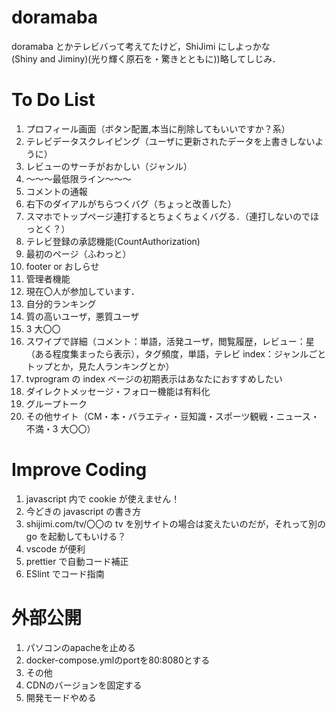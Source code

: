 # doramaba

doramaba とかテレビバって考えてたけど，ShiJimi にしよっかな  
(Shiny and Jiminy)(光り輝く原石を・驚きとともに))略してしじみ．

# To Do List
1. プロフィール画面（ボタン配置,本当に削除してもいいですか？系）
1. テレビデータスクレイピング（ユーザに更新されたデータを上書きしないように）
1. レビューのサーチがおかしい（ジャンル）
1. ～～～最低限ライン～～～
1. コメントの通報
1. 右下のダイアルがちらつくバグ（ちょっと改善した）
1. スマホでトップページ連打するとちょくちょくバグる．（連打しないのでほっとく？）
1. テレビ登録の承認機能(CountAuthorization)
1. 最初のページ（ふわっと）
1. footer or おしらせ
1. 管理者機能
1. 現在〇人が参加しています．
1. 自分的ランキング
1. 質の高いユーザ，悪質ユーザ
1. 3 大〇〇
1. スワイプで詳細（コメント：単語，活発ユーザ，閲覧履歴，レビュー：星（ある程度集まったら表示），タグ頻度，単語，テレビ index：ジャンルごとトップとか，見た人ランキングとか）
1. tvprogram の index ページの初期表示はあなたにおすすめしたい
1. ダイレクトメッセージ・フォロー機能は有料化
1. グループトーク
1. その他サイト（CM・本・バラエティ・豆知識・スポーツ観戦・ニュース・不満・3 大〇〇）

# Improve Coding

1. javascript 内で cookie が使えません！
1. 今どきの javascript の書き方
1. shijimi.com/tv/〇〇の tv を別サイトの場合は変えたいのだが，それって別の go を起動してもいける？
1. vscode が便利
1. prettier で自動コード補正
1. ESlint でコード指南

# 外部公開
1. パソコンのapacheを止める
1. docker-compose.ymlのportを80:8080とする
1. その他
1. CDNのバージョンを固定する
1. 開発モードやめる
